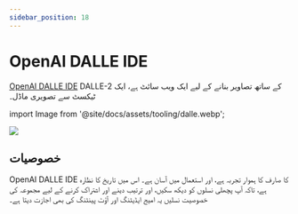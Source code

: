 ```yaml
---
sidebar_position: 18
---
```


# OpenAI DALLE IDE

[OpenAI DALLE IDE](https://labs.openai.com) DALLE-2 کے ساتھ تصاویر بنانے کے لیے ایک ویب سائٹ ہے،
ایک ٹیکسٹ سے تصویری ماڈل۔

import Image from '@site/docs/assets/tooling/dalle.webp';

<div style={{textAlign: 'center'}}>
  <img src={Image} style={{width: "750px"}}/>
</div>

## خصوصیات

OpenAI DALLE IDE کا صارف کا ہموار تجربہ ہے، اور استعمال میں آسان ہے۔ اس میں تاریخ کا نظارہ ہے،
تاکہ آپ پچھلی نسلوں کو دیکھ سکیں، اور ترتیب دینے اور اشتراک کرنے کے لیے مجموعہ کی خصوصیت
نسلیں یہ امیج ایڈیٹنگ اور آؤٹ پینٹنگ کی بھی اجازت دیتا ہے۔